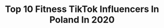 ---
title: Top 10 Fitness TikTok Influencers In Poland In 2020
description: >-
  Find top fitness TikTok influencers in Poland in 2020. Most popular hashtags: #fitness #love #stayathome #body.
platform: TikTok
profiles:
  - username: "fit.lovers"
    fullname: >-
      fit.lovers
    location: "Poland"
    followers: 1229280
    engagement: 1466
    commentsToLikes: 0.017318
    id: ck7zoff9cjjyk0j78cv886ogb
    verified: true
    hashtags: "#tutorial, #brothers, #fitness, #fittips"
  - username: "darskosc"
    fullname: >-
      darskosc
    location: "Poland"
    followers: 55200
    engagement: 1280
    commentsToLikes: 0.003699
    id: ck8z1hzbl1m7d0j78efuqp8i7
    verified: false
    hashtags: "#swim, #whatyoudoing, #character, #disney"
  - username: "martatazbir"
    fullname: >-
      Marta Tazbir
    location: "Poland"
    followers: 22852
    engagement: 259
    commentsToLikes: 0.020479
    id: ck9dv46ifj8bn0j78wh4exdsa
    verified: false
    hashtags: "#grazyna, #rejuvenate, #aestheticc, #zabiegi"
  - username: "wowmaciej"
    fullname: >-
      Maciej Łagan
    location: "Poland"
    followers: 5298
    engagement: 438
    commentsToLikes: 0.016347
    id: ck85cry0x3fs20j787orkevbv
    verified: false
    hashtags: "#sunday, #talktoanimals, #witaminy, #owoce"
  - username: "betterfitnessgirl"
    fullname: >-
      Weronika 
    location: "Poland"
    followers: 144456
    engagement: 722
    commentsToLikes: 0.004984
    id: ck8ae5xfla2qj0j78mf6h3rpg
    verified: false
    hashtags: "#foyoupage, #merrychristmas, #boom, #dlabciebie"
  - username: "klaudialeclercq"
    fullname: >-
      KLAUDIA LECLERCQ 🦋
    location: "Poland"
    followers: 19130
    engagement: 1481
    commentsToLikes: 0.048820
    id: cka0uc64qtqui0i78xurq16cw
    verified: false
    hashtags: "#bajlando, #tutorials, #satysfying, #malowanie"
  - username: "0lbi"
    fullname: >-
      0lbi
    location: "Poland"
    followers: 8245
    engagement: 1149
    commentsToLikes: 0.091229
    id: cka0hkam29nr80i78dx5docv6
    verified: false
    hashtags: "#freezechallange, #kwarantanna, #dieta, #futuregoals"
  - username: "eniostrowska"
    fullname: >-
      Eni Official 
    location: "Poland"
    followers: 77632
    engagement: 1489
    commentsToLikes: 0.019235
    id: ck9shrq6wuxks0j7855oezlfm
    verified: false
    hashtags: "#fasfood, #foryourpage, #kids, #dieta"
  - username: "sagannnn"
    fullname: >-
      SaganVines
    location: "Poland"
    followers: 10898
    engagement: 784
    commentsToLikes: 0.050959
    id: ck9jv88r6r5h60j78et6l27g0
    verified: false
    hashtags: "#tiktoker, #cops, #myneighbor, #boss"
  - username: "marzenaimarek.yt"
    fullname: >-
      MARZENAiMAREK
    location: "Poland"
    followers: 156725
    engagement: 1250
    commentsToLikes: 0.012671
    id: ck9bxjlrjmm640j78gnak9zfv
    verified: false
    hashtags: "#covid19, #sylwester, #fryzury, #kwarantannatime"
---